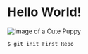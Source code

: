 # Hello World!

![Image of a Cute Puppy](https://i.natgeofe.com/n/4f5aaece-3300-41a4-b2a8-ed2708a0a27c/domestic-dog_thumb_square.jpg)

```
$ git init First Repo
```

